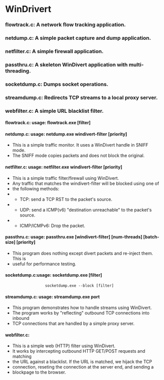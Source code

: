 # WinDrivert
### flowtrack.c: A network flow tracking application.
### netdump.c: A simple packet capture and dump application.
### netfilter.c: A simple firewall application.
### passthru.c: A skeleton WinDivert application with multi-threading.
### socketdump.c: Dumps socket operations.
### streamdump.c: Redirects TCP streams to a local proxy server.
### webfilter.c: A simple URL blacklist filter.

#### flowtrack.c: usage: flowtrack.exe [filter]

#### netdump.c: usage: netdump.exe windivert-filter [priority]
 - This is a simple traffic monitor.  It uses a WinDivert handle in SNIFF mode.
 - The SNIFF mode copies packets and does not block the original.
 
#### netfilter.c: usage: netfilter.exe windivert-filter [priority]
 - This is a simple traffic filter/firewall using WinDivert.
 - Any traffic that matches the windivert-filter will be blocked using one of
 - the following methods:
 - - TCP: send a TCP RST to the packet's source.
 - - UDP: send a ICMP(v6) "destination unreachable" to the packet's source.
 - - ICMP/ICMPv6: Drop the packet.

#### passthru.c: usage: passthru.exe [windivert-filter] [num-threads] [batch-size] [priority]
 - This program does nothing except divert packets and re-inject them.  This is
 - useful for performance testing.

#### socketdump.c:usage: socketdump.exe [filter]
                      socketdump.exe --block [filter]

#### streamdump.c: usage: streamdump.exe port
 - This program demonstrates how to handle streams using WinDivert.
 - The program works by "reflecting" outbound TCP connections into inbound
 - TCP connections that are handled by a simple proxy server.

#### webfilter.c: 
 - This is a simple web (HTTP) filter using WinDivert.
 - It works by intercepting outbound HTTP GET/POST requests and matching
 - the URL against a blacklist.  If the URL is matched, we hijack the TCP
 - connection, reseting the connection at the server end, and sending a
 - blockpage to the browser.
